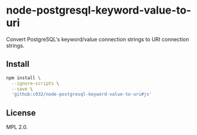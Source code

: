 # node-postgresql-keyword-value-to-uri

Convert PostgreSQL's keyword/value connection strings to URI connection
strings.

## Install

```sh
npm install \
  --ignore-scripts \
  --save \
  'github:c032/node-postgresql-keyword-value-to-uri#js'
```

## License

MPL 2.0.
